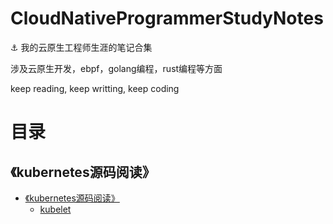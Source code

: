 # CloudNativeProgrammerStudyNotes

:anchor: 我的云原生工程师生涯的笔记合集

涉及云原生开发，ebpf，golang编程，rust编程等方面

keep reading, keep writting, keep coding
# 目录

## 《kubernetes源码阅读》
- [《kubernetes源码阅读》](content/《kubernetes源码阅读》/README.md)
    - [ kubelet ](content/《kubernetes源码阅读》/content/kubelet/README.md)
